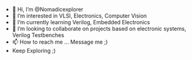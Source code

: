 - 👋 Hi, I’m @Nomadicexplorer
- 👀 I’m interested in VLSI, Electronics, Computer Vision
- 🌱 I’m currently learning Verilog, Embedded Electronics
- 💞️ I’m looking to collaborate on projects based on electronic systems, Verilog Testbenches
- 📫 How to reach me ... Message me ;)
- Keep Exploring ;)

<!---
Nomadicexplorer/Nomadicexplorer is a ✨ special ✨ repository because its `README.md` (this file) appears on your GitHub profile.
You can click the Preview link to take a look at your changes.
--->
